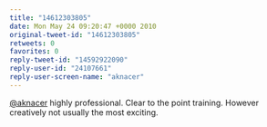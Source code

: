 ```yaml
---
title: "14612303805"
date: Mon May 24 09:20:47 +0000 2010
original-tweet-id: "14612303805"
retweets: 0
favorites: 0
reply-tweet-id: "14592922090"
reply-user-id: "24107661"
reply-user-screen-name: "aknacer"
---
```

<a href="https://twitter.com/aknacer">@aknacer</a> highly professional. Clear to the point training. However creatively not usually the most exciting.
